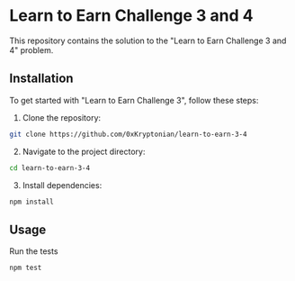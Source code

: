 
# Learn to Earn Challenge 3 and 4

This repository contains the solution to the "Learn to Earn Challenge 3 and 4" problem.

## Installation

To get started with "Learn to Earn Challenge 3", follow these steps:

1. Clone the repository:

```sh
git clone https://github.com/0xKryptonian/learn-to-earn-3-4
```

2. Navigate to the project directory:

```sh
cd learn-to-earn-3-4
```

3. Install dependencies:

```sh
npm install
```

## Usage

Run the tests

```sh
npm test
```

